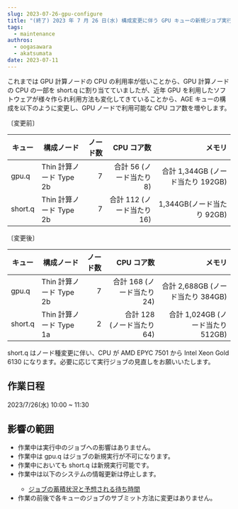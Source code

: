```yaml
---
slug: 2023-07-26-gpu-configure
title: "(終了) 2023 年 7 月 26 日(水) 構成変更に伴う GPU キューの新規ジョブ実行の一時停止のお知らせ"
tags:
  - maintenance
authros:
  - oogasawara
  - akatsumata
date: 2023-07-11
---
```


これまでは GPU 計算ノードの CPU の利用率が低いことから、GPU 計算ノードの CPU の一部を short.q に割り当てていましたが、近年 GPU を利用したソフトウェアが様々作られ利用方法も変化してきていることから、AGE キューの構成を以下のように変更し、GPU ノードで利用可能な CPU コア数を増やします。


〔変更前〕

| キュー | 構成ノード |  ノード数 | CPU コア数 | メモリ |
| ---- | ---- | ----: | ----: | ----: |
| gpu.q |Thin 計算ノード Type 2b | 7 | 合計 56 (ノード当たり 8) | 合計 1,344GB (ノード当たり 192GB) |
| short.q | Thin 計算ノード Type 2b | 7 | 合計 112 (ノード当たり 16) | 1,344GB(ノード当たり 92GB) |


〔変更後〕

| キュー | 構成ノード |  ノード数 | CPU コア数 | メモリ |
| ---- | ---- | ----: | ----: | ----: |
| gpu.q |Thin 計算ノード Type 2b | 7 | 合計 168 (ノード当たり 24) | 合計 2,688GB (ノード当たり 384GB)|
| short.q | Thin 計算ノード Type 1a | 2 | 合計 128　(ノード当たり 64) | 　合計 1,024GB (ノード当たり　512GB) |

short.q はノード種変更に伴い、CPU が AMD EPYC 7501 から Intel Xeon Gold 6130 になります。必要に応じて実行ジョブの見直しをお願いいたします。


## 作業日程

2023/7/26(水) 10:00 ~ 11:30


## 影響の範囲

<ul>
  <li>作業中は実行中のジョブへの影響はありません。</li>
  <li>作業中は gpu.q はジョブの新規実行が不可になります。</li>
  <li>作業中においても short.q は新規実行可能です。</li>
  <li>作業中は以下のシステムの情報更新は停止します。</li>
  <ul>
    <li><a href="https://sc.ddbj.nig.ac.jp/operation/"><u>ジョブの蓄積状況と予想される待ち時間</u></a></li>
  </ul>
  <li>作業の前後で各キューのジョブのサブミット方法に変更はありません。</li>
</ul>
